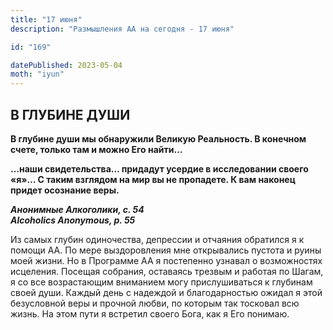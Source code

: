 ```yaml
---
title: "17 июня"
description: "Размышления АА на сегодня - 17 июня"

id: "169"

datePublished: 2023-05-04
moth: "iyun"
---
```


## В ГЛУБИНЕ ДУШИ

**В глубине души мы обнаружили Великую Реальность. В конечном счете, только
там и можно Его найти…**

**…наши свидетельства… придадут усердие в исследовании своего «я»… С таким
взглядом на мир вы не пропадете. К вам наконец придет осознание веры.**

**_Анонимные Алкоголики, с. 54  
Alcoholics Anonymous, p. 55_**

Из самых глубин одиночества, депрессии и отчаяния обратился я к помощи АА. По
мере выздоровления мне открывались пустота и руины моей жизни. Но в Программе
АА я постепенно узнавал о возможностях исцеления. Посещая собрания, оставаясь
трезвым и работая по Шагам, я со все возрастающим вниманием могу
прислушиваться к глубинам своей души. Каждый день с надеждой и благодарностью
ожидал я этой безусловной веры и прочной любви, по которым так тосковал всю
жизнь. На этом пути я встретил своего Бога, как я Его понимаю.
